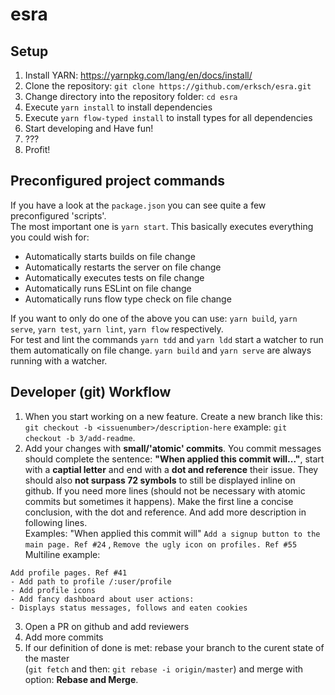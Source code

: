 # esra
## Setup
1. Install YARN: https://yarnpkg.com/lang/en/docs/install/
2. Clone the repository: `git clone https://github.com/erksch/esra.git`
3. Change directory into the repository folder: `cd esra`
4. Execute `yarn install` to install dependencies
5. Execute `yarn flow-typed install` to install types for all dependencies
5. Start developing and Have fun!
6. ???
7. Profit!

## Preconfigured project commands

If you have a look at the `package.json` you can see quite a few preconfigured 'scripts'.  
The most important one is `yarn start`. This basically executes everything you could wish for:
* Automatically starts builds on file change
* Automatically restarts the server on file change
* Automatically executes tests on file change
* Automatically runs ESLint on file change
* Automatically runs flow type check on file change

If you want to only do one of the above you can use: `yarn build`, `yarn serve`, `yarn test`, `yarn lint`, `yarn flow` respectively.  
For test and lint the commands `yarn tdd` and `yarn ldd` start a watcher to run them automatically on file change. `yarn build` and `yarn serve` are always running with a watcher.

## Developer (git) Workflow

1. When you start working on a new feature. Create a new branch like this: `git checkout -b <issuenumber>/description-here` example: `git checkout -b 3/add-readme`.
2. Add your changes with **small/'atomic' commits**. You commit messages should complete the sentence: **"When applied this commit will..."**, start with a **captial letter** and end with a **dot and reference** their issue. They should also **not surpass 72 symbols** to still be displayed inline on github.
If you need more lines (should not be necessary with atomic commits but sometimes it happens). Make the first line a concise conclusion, with the dot and reference. And add more description in following lines.  
Examples: "When applied this commit will" `Add a signup button to the main page. Ref #24` , `Remove the ugly icon on profiles. Ref #55`  
Multiline example:  
```
Add profile pages. Ref #41  
- Add path to profile /:user/profile
- Add profile icons
- Add fancy dashboard about user actions:
- Displays status messages, follows and eaten cookies
```
3. Open a PR on github and add reviewers
4. Add more commits
5. If our definition of done is met: rebase your branch to the curent state of the master  
(`git fetch` and then: `git rebase -i origin/master`) and merge with option: **Rebase and Merge**.
